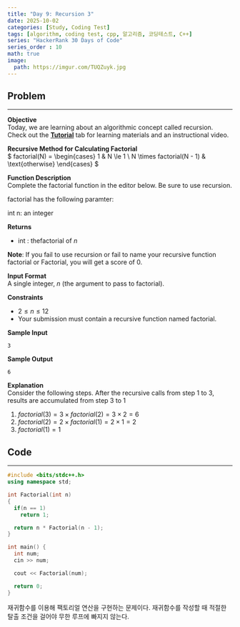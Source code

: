 ```yaml
---
title: "Day 9: Recursion 3"
date: 2025-10-02
categories: [Study, Coding Test]
tags: [algorithm, coding test, cpp, 알고리즘, 코딩테스트, C++]
series: "HackerRank 30 Days of Code"
series_order : 10
math: true
image:
  path: https://imgur.com/TUQZuyk.jpg
---
```


## Problem

---

**Objective**  
Today, we are learning about an algorithmic concept called recursion. Check out the [**Tutorial**](https://www.hackerrank.com/challenges/30-recursion/tutorial) tab for learning materials and an instructional video.  

**Recursive Method for Calculating Factorial**  
  $
  factorial(N) = \begin{cases}
  1 & N \le 1 \\
  N \times factorial(N - 1) & \text{otherwise}
  \end{cases}
  $

**Function Description**  
Complete the factorial function in the editor below. Be sure to use recursion.  

factorial has the following paramter:

int n: an integer

**Returns**  

- int : thefactorial of $n$

**Note**: If you fail to use recursion or fail to name your recursive function factorial or Factorial, you will get a score of $0$.

**Input Format**  
A single integer, $n$ (the argument to pass to factorial).

**Constraints**  

- $2 \le n \le 12$  
- Your submission must contain a recursive function named factorial.

**Sample Input**  
```text
3
```

**Sample Output**  
```text
6
```

**Explanation**  
Consider the following steps. After the recursive calls from step 1 to 3, results are accumulated from step 3 to 1  

1. $factorial(3) = 3 \times factorial(2) = 3 \times 2 = 6$
2. $factorial(2) = 2 \times factorial(1) = 2 \times 1 = 2$
3. $factorial(1) = 1$

## Code

---

```cpp
#include <bits/stdc++.h>
using namespace std;

int Factorial(int n)
{
  if(n == 1)
    return 1;

  return n * Factorial(n - 1);
}

int main() {
  int num;
  cin >> num;

  cout << Factorial(num);

  return 0;
}

```

재귀함수를 이용해 팩토리얼 연산을 구현하는 문제이다. 재귀함수를 작성할 때 적절한 탈출 조건을 걸어야 무한 루프에 빠지지 않는다.
